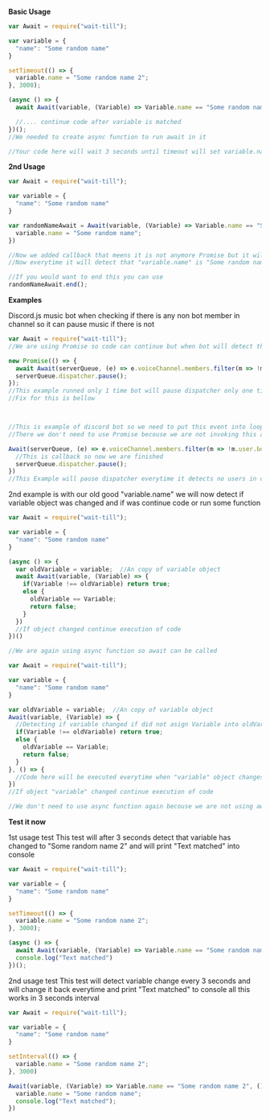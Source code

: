 **Basic Usage**

```js
var Await = require("wait-till");

var variable = {
  "name": "Some random name"
}

setTimeout(() => {
  variable.name = "Some random name 2";
}, 3000);

(async () => {
  await Await(variable, (Variable) => Variable.name == "Some random name 2");

  //.... continue code after variable is matched
})();
//We needed to create async function to run await in it

//Your code here will wait 3 seconds until timeout will set variable.name to "Some random name 2" so your code will wait until the variable matches the function
```

**2nd Usage**

```js
var Await = require("wait-till");

var variable = {
  "name": "Some random name"
}

var randomNameAwait = Await(variable, (Variable) => Variable.name == "Some random name 2", () => {
  variable.name = "Some random name";
})

//Now we added callback that meens it is not anymore Promise but it will use callback to call function
//Now everytime it will detect that "variable.name" is "Some random name 2" it will change it to "Some random name" and will continue awaiting

//If you would want to end this you can use
randomNameAwait.end();
```

**Examples**

Discord.js music bot when checking if there is any non bot member in channel so it can pause music if there is not

```js
var Await = require("wait-till");
//We are using Promise so code can continue but when bot will detect that there is no user there it will activate itself then

new Promise(() => {
  await Await(serverQueue, (e) => e.voiceChannel.members.filter(m => !m.user.bot).size < 1);
  serverQueue.dispatcher.pause();
});
//This example runned only 1 time bot will pause dispatcher only one time when users left the channel
//Fix for this is bellow



//This is example of discord bot so we need to put this event into loop we can do that by adding callback into function
//There we don't need to use Promise becouse we are not invoking this as Promise (with "await" before calling function)

Await(serverQueue, (e) => e.voiceChannel.members.filter(m => !m.user.bot).size < 1&&!e.dispatcher.paused, () => {
  //This is callback so now we are finished
  serverQueue.dispatcher.pause();
})
//This Example will pause dispatcher everytime it detects no users in cahnnel and that dispatcher is not paused
```

2nd example is with our old good "variable.name" we will now detect if variable object was changed and if was continue code or run some function

```js
var Await = require("wait-till");

var variable = {
  "name": "Some random name"
}

(async () => {
  var oldVariable = variable;  //An copy of variable object
  await Await(variable, (Variable) => {
    if(Variable !== oldVariable) return true; 
    else {
      oldVariable == Variable;
      return false;
    }
  })
  //If object changed continue execution of code
})()

//We are again using async function so await can be called
```

```js
var Await = require("wait-till");

var variable = {
  "name": "Some random name"
}

var oldVariable = variable;  //An copy of variable object
Await(variable, (Variable) => {
  //Detecting if variable changed if did not asign Variable into oldVariable and return false
  if(Variable !== oldVariable) return true; 
  else {
    oldVariable == Variable;
    return false;
  }
}, () => {
  //Code here will be executed everytime when "variable" object changes
})
//If object "variable" changed continue execution of code

//We don't need to use async function again becouse we are not using await when calling Await function
```

**Test it now**

1st usage test
This test will after 3 seconds detect that variable has changed to "Some random name 2" and will print "Text matched" into console

```js
var Await = require("wait-till");

var variable = {
  "name": "Some random name"
}

setTimeout(() => {
  variable.name = "Some random name 2";
}, 3000);

(async () => {
  await Await(variable, (Variable) => Variable.name == "Some random name 2");
  console.log("Text matched")
})();
```

2nd usage test
This test will detect variable change every 3 seconds and will change it back everytime and print "Text matched" to console all this works in 3 seconds interval

```js
var Await = require("wait-till");

var variable = {
  "name": "Some random name"
}

setInterval(() => {
  variable.name = "Some random name 2";
}, 3000)

Await(variable, (Variable) => Variable.name == "Some random name 2", () => {
  variable.name = "Some random name";
  console.log("Text matched");
})
```